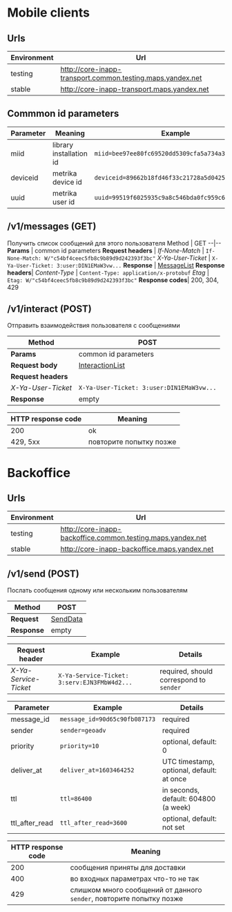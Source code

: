 Mobile clients
==============
Urls
----
**Environment** | **Url**
--|--
testing | http://core-inapp-transport.common.testing.maps.yandex.net
stable | http://core-inapp-transport.maps.yandex.net


Commmon id parameters
------------------
**Parameter** | **Meaning** | **Example**
--|--|--
miid | library installation id | `miid=bee97ee80fc69520dd5309cfa5a734a355e9489bf`
deviceid | metrika device id | `deviceid=89662b18fd46f33c21728a5d0425b0bf`
uuid | metrika user id | `uuid=99519f6025935c9a8c546bda0fc959c6`

/v1/messages (GET)
---------
Получить список сообщений для этого пользователя
Method |  GET
--|--
**Params** | common id parameters
**Request headers**  |
 *If-None-Match* | `If-None-Match: W/"c54bf4ceec5fb8c9b89d9d242393f3bc"`
 *X-Ya-User-Ticket* | `X-Ya-User-Ticket: 3:user:DIN1EMaW3vw...`
**Response** | [MessageList](https://a.yandex-team.ru/arc/trunk/arcadia/maps/doc/proto/yandex/maps/proto/inapp/service.proto#L18)
**Response headers**|
 *Content-Type* |  `Content-Type: application/x-protobuf`
 *Etag* |  `Etag: W/"c54bf4ceec5fb8c9b89d9d242393f3bc"`
**Response codes**| 200, 304, 429


/v1/interact (POST)
---------
Отправить взаимодействия пользователя с сообщениями

Method |  POST
--|--
**Params** | common id parameters
**Request body**|[InteractionList](https://a.yandex-team.ru/arc/trunk/arcadia/maps/doc/proto/yandex/maps/proto/inapp/service.proto#L23)
**Request headers**|
*X-Ya-User-Ticket* | `X-Ya-User-Ticket: 3:user:DIN1EMaW3vw...`
**Response** | empty

HTTP response code | Meaning
--|--
200 | ok
429, 5xx | повторите попытку позже

Backoffice
==========

Urls
----
**Environment** | **Url**
--|--
testing | http://core-inapp-backoffice.common.testing.maps.yandex.net
stable | http://core-inapp-backoffice.maps.yandex.net

/v1/send (POST)
------------
Послать сообщения одному или нескольким пользователям

Method | POST
--|--
**Request**| [SendData](https://a.yandex-team.ru/arc/trunk/arcadia/maps/doc/proto/yandex/maps/proto/inapp/backoffice.proto#L14)
**Response** | empty

Request header| Example | Details
--|--|--
*X-Ya-Service-Ticket* | `X-Ya-Service-Ticket: 3:serv:EJN3FMbW4d2...` | required, should correspond to `sender`||

Parameter | Example | Details
--|--|--
message_id | `message_id=90d65c90fb087173` | required
sender | `sender=geoadv` | required
priority | `priority=10` | optional, default: 0
deliver_at | `deliver_at=1603464252` | UTC timestamp, optional, default: at once ||
ttl | `ttl=86400` | in seconds, default: 604800 (a week) |
ttl_after_read | `ttl_after_read=3600` | optional, default: not set |

HTTP response code | Meaning
--|--
200 | сообщения приняты для доставки
400 | во входных параметрах что-то не так
429 | слишком много сообщений от данного `sender`, повторите попытку позже
